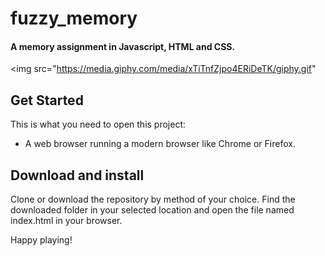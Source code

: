# fuzzy_memory

#### A memory assignment in Javascript, HTML and CSS.

<img src="https://media.giphy.com/media/xTiTnfZjpo4ERiDeTK/giphy.gif"

## Get Started

This is what you need to open this project:

- A web browser running a modern browser like Chrome or Firefox.

## Download and install

Clone or download the repository by method of your choice.
Find the downloaded folder in your selected location and open the file named index.html in your browser.

Happy playing!
